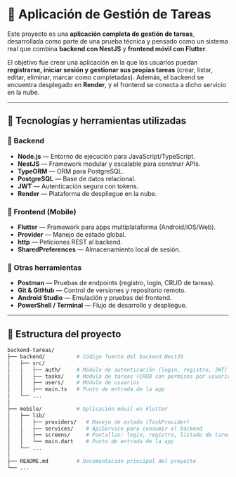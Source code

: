 # 📱 Aplicación de Gestión de Tareas

Este proyecto es una **aplicación completa de gestión de tareas**, desarrollada como parte de una prueba técnica y pensado como un sistema real que combina **backend con NestJS** y **frontend móvil con Flutter**.  

El objetivo fue crear una aplicación en la que los usuarios puedan **registrarse, iniciar sesión y gestionar sus propias tareas** (crear, listar, editar, eliminar, marcar como completadas). Además, el backend se encuentra desplegado en **Render**, y el frontend se conecta a dicho servicio en la nube.

---

## 🚀 Tecnologías y herramientas utilizadas

### 🔹 Backend
- **Node.js** — Entorno de ejecución para JavaScript/TypeScript.
- **NestJS** — Framework modular y escalable para construir APIs.
- **TypeORM** — ORM para PostgreSQL.
- **PostgreSQL** — Base de datos relacional.
- **JWT** — Autenticación segura con tokens.
- **Render** — Plataforma de despliegue en la nube.

### 🔹 Frontend (Mobile)
- **Flutter** — Framework para apps multiplataforma (Android/iOS/Web).
- **Provider** — Manejo de estado global.
- **http** — Peticiones REST al backend.
- **SharedPreferences** — Almacenamiento local de sesión.

### 🔹 Otras herramientas
- **Postman** — Pruebas de endpoints (registro, login, CRUD de tareas).
- **Git & GitHub** — Control de versiones y repositorio remoto.
- **Android Studio** — Emulación y pruebas del frontend.
- **PowerShell / Terminal** — Flujo de desarrollo y despliegue.

---

## 📂 Estructura del proyecto

```bash
backend-tareas/
├── backend/          # Código fuente del backend NestJS
│   ├── src/
│   │   ├── auth/     # Módulo de autenticación (login, registro, JWT)
│   │   ├── tasks/    # Módulo de tareas (CRUD con permisos por usuario)
│   │   ├── users/    # Módulo de usuarios
│   │   ├── main.ts   # Punto de entrada de la app
│   └── ...
│
├── mobile/           # Aplicación móvil en Flutter
│   ├── lib/
│   │   ├── providers/   # Manejo de estado (TaskProvider)
│   │   ├── services/    # ApiService para consumir el backend
│   │   ├── screens/     # Pantallas: login, registro, listado de tareas
│   │   └── main.dart    # Punto de entrada de la app
│   └── ...
│
├── README.md         # Documentación principal del proyecto
└── ...

